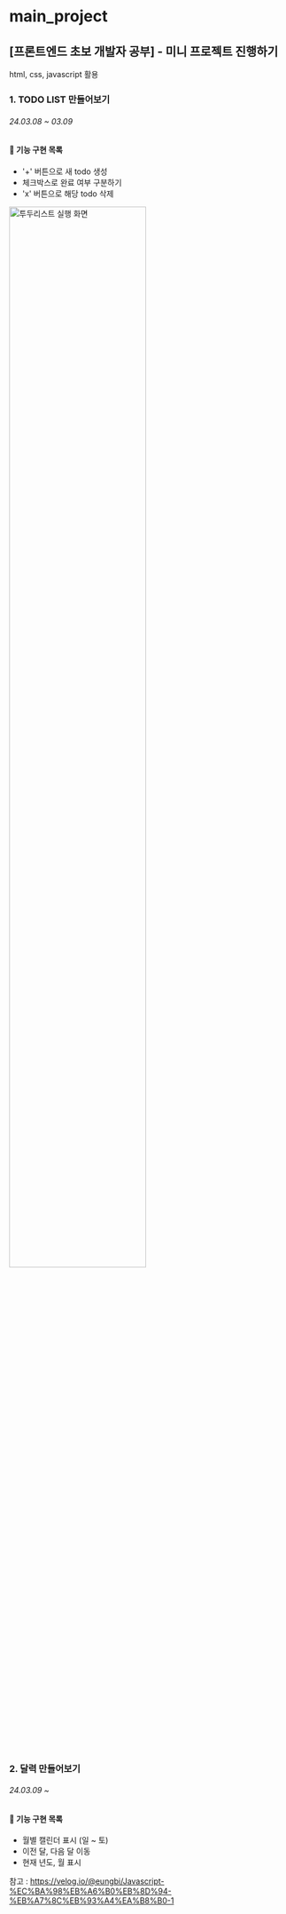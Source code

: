 # main_project

[프론트엔드 초보 개발자 공부] - 미니 프로젝트 진행하기
---
html, css, javascript 활용 <br/>


### 1. TODO LIST 만들어보기
######  24.03.08 ~ 03.09
#### 📌 기능 구현 목록
- '+' 버튼으로 새 todo 생성
- 체크박스로 완료 여부 구분하기
- 'x' 버튼으로 해당 todo 삭제
<img src="https://github.com/kimseryeong/mini_project/assets/106288108/2db6c03c-f696-49af-a2a8-796452dae1fc" alt="투두리스트 실행 화면" style="width:70%;">

<br/><br/>

### 2. 달력 만들어보기
###### 24.03.09 ~
#### 📌 기능 구현 목록
- 월별 캘린더 표시 (일 ~ 토)
- 이전 달, 다음 달 이동
- 현재 년도, 월 표시

참고 : https://velog.io/@eungbi/Javascript-%EC%BA%98%EB%A6%B0%EB%8D%94-%EB%A7%8C%EB%93%A4%EA%B8%B0-1
